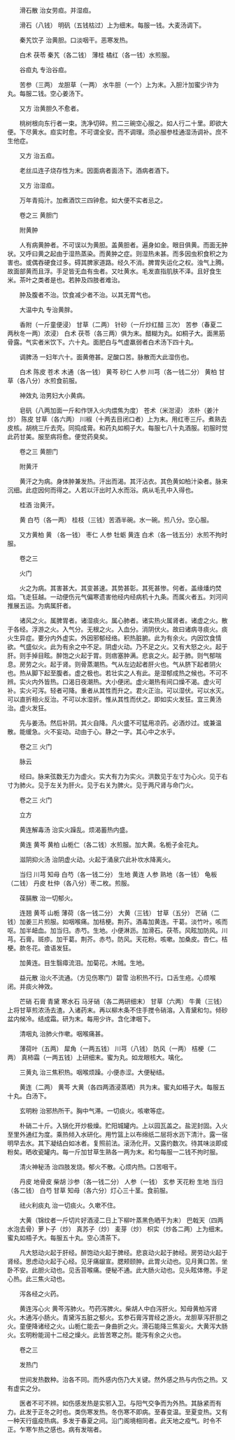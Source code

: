 <!-- { "loadSidebar": true } -->
　　滑石散 治女劳疸。并湿疸。

　　滑石（八钱） 明矾（五钱枯过）上为细末。每服一钱。大麦汤调下。

　　秦艽饮子 治黄胆。口淡咽干。恶寒发热。

　　白术 茯苓 秦艽（各二钱） 薄桂 橘红（各一钱）水煎服。

　　谷疸丸 专治谷疸。

　　苦参（三两） 龙胆草（一两） 水牛胆（一个）上为末。入胆汁加蜜少许为丸。每服二钱。空心姜汤下。

　　又方 治黄胆久不愈者。

　　桃树根向东行者一束。洗净切碎。煎二三碗空心服之。如人行二十里。即欲大便。下尽黄水。疸实时愈。不可谓全安。而不调理。须必服参桂通湿汤调补。庶不生他症。

　　又方 治五疸。

　　老丝瓜连子烧存性为末。因面病者面汤下。酒病者酒下。

　　又方 治湿疸。

　　万年青捣汁。加煮酒饮三四钟愈。如大便不实者忌之。

　　卷之三 黄胆门

　　附黄肿

　　人有病黄肿者。不可误以为黄胆。盖黄胆者。遍身如金。眼目俱黄。而面无肿状。又呼曰黄之起由于湿热蒸染。而黄肿之症。则湿热未甚。而多因虫积食积之为害也。或偶吞硬食过多。碍其脾家道路。经久不消。脾胃失运化之权。浊气上腾。故面部黄而且浮。手足皆无血有虫者。又吐黄水。毛发直指肌肤不泽。且好食生米。茶叶之类者是也。若肿及四肢者难治。

　　肿及腹者不治。饮食减少者不治。以其无胃气也。

　　大温中丸 专治黄胖。

　　香附（一斤童便浸） 甘草（二两） 针砂（一斤炒红醋 三次） 苦参（春夏二两秋冬一两）浓浸） 白术 茯苓（各三两）俱为末。醋糊为丸。如桐子大。面黑筋骨露。气实者米饮下。六十丸。面肥白与气虚羸弱者白术汤下四十丸。

　　调脾汤 一妇年六十。面黄倦甚。足酸口苦。脉散而大此湿伤也。

　　白术 陈皮 苍术 木通（各一钱） 黄芩 砂仁 人参 川芎（各一钱二分） 黄柏 甘草（各八分）水煎食前服。

　　神效丸 治男妇大小黄病。

　　皂矾（八两加面一斤和作饼入火内煨焦为度） 苍术（米泔浸） 浓朴（姜汁炒） 陈皮 甘草（各六两） 川椒（十两去目闭口者）上为末。用红枣三斤。煮熟去皮核。胡桃三斤去壳。同捣成膏。和药丸如桐子大。每服七八十丸酒服。初服时觉此药甘美。服至病将愈。便觉药臭矣。

　　卷之三 黄胆门

　　附黄汗

　　黄汗之为病。身体肿兼发热。汗出而渴。其汗沾衣。其色黄如柏汁染者。脉来沉细。此症因何而得之。人若以汗出时入水而浴。病从毛孔中入得也。

　　桂酒 治黄汗。

　　黄 白芍（各一两） 桂枝（三钱）苦酒半碗。水一碗。煎八分。空心服。

　　又方黄柏 黄 （各一钱） 枣仁 人参 牡蛎 黄连 白术（各一钱五分）水煎不拘时服。

　　卷之三

　　火门

　　火之为病。其害甚大。其变甚速。其势甚彰。其死甚惨。何者。盖缘燔灼焚焰。飞走狂越。一动便伤元气偏寒遗害他经内经病机十九条。而属火者五。刘河间推展五运。为病属肝者。

　　诸风之火。属脾胃者。诸湿痰火。属心肺者。诸实热火属肾者。诸虚之火。散于各经。浮游之火。入气分。无根之火。入血分。消阴伏火。故曰诸病寻痰火。痰火生异症。要分内外虚实。外因邪郁经络。积热脏腑。此为有余火。内因饮食情欲。气盛似火。此为有余之中不足。阴虚火动。乃不足之火。又有大怒之火。起于肝。则手掉目眩。醉饱之火起于胃。则痞塞肿满。悲哀之火。起于肺。则气郁喘息。房劳之火。起于肾。则骨蒸潮热。气从左边起者肝火也。气从脐下起者阴火也。热从脚下起至腹者。虚之极也。若壮实之人有此。是湿郁成热之候也。不可不辨。实火内外皆热。口渴日夜潮热。大小便闭。虚火潮热有间口燥不渴。虚火可补。实火可泻。轻者可降。重者从其性而升之。君火正治。可以湿伏。可以水灭。可以直折相火反治。不可以水湿折。惟从其性而伏之。即如实火发狂。宜三黄汤治。虚火发狂。

　　先与姜汤。然后补阴。其火自降。凡火盛不可猛用凉药。必酒炒过。或兼温散。能缓急。火不妄动。动由于心。静之一字。其心中之水乎。

　　卷之三 火门

　　脉云

　　经曰。脉来弦数无力为虚火。实大有力为实火。洪数见于左寸为心火。见于右寸为肺火。见于左关为肝火。见于右关为脾火。见于两尺肾与命门火。

　　卷之三 火门

　　立方

　　黄连解毒汤 治实火躁乱。烦渴蓄热内盛。

　　黄连 黄芩 黄柏 山栀仁（各二钱）水煎服。加大黄。名栀子金花丸。

　　滋阴抑火汤 治阴虚火动。火起于涌泉穴此补坎水降离火。

　　当归 川芎 知母 白芍（各一钱二分） 生地 黄连 人参 熟地（各一钱） 龟板（二钱） 丹皮 杜仲（各八分）枣二枚。煎服。

　　葆膈散 治一切郁火。

　　连翘 黄芩 山栀 薄荷（各一钱二分） 大黄（三钱） 甘草（五分） 芒硝（二钱）加姜三片煎服。如咽喉痛。加桔梗。荆芥。酒毒加黄连。干葛。淡竹叶。咳而呕。加半衄血。加当归。赤芍。生地。小便淋沥。加滑石。茯苓。风眩加防风。川芎。石膏。斑疹。加干葛。荆芥。赤芍。防风。天花粉。咳嗽。加桑皮。杏仁。桔梗。款冬花。谵语发狂。

　　加黄连。目生翳瘴流泪。加菊花。木贼。生地。

　　益元散 治火不流通。（方见伤寒门）碧雪 治积热不行。口舌生疮。心烦喉闭。并痰火神效。

　　芒硝 石膏 青黛 寒水石 马牙硝（各二两研细末） 甘草（六两） 牛黄（三钱）上将甘草煎浓汤去渣。入诸药末。再以柳木条不住手搅令硝溶。入青黛和匀。倾砂盆内候冷。结成霜。研为末。每用少许。含化津咽下。

　　清咽丸 治肺火作嗽。咽喉痛甚。

　　薄荷叶（五两） 犀角（一两五钱） 川芎（八钱） 防风（一两） 桔梗（二两） 真柿霜（一两五钱）上研细末。蜜为丸。如龙眼核大。噙化。

　　三黄丸 治三焦积热。咽喉烦躁。小便赤涩。大便秘结。

　　黄连（二两） 黄芩 大黄（各四两酒浸蒸晒）共为末。蜜丸如梧子大。每服五十丸。白汤下。

　　玄明粉 治邪热所干。胸中气滞。一切痰火。咳嗽等症。

　　朴硝二十斤。入锅化开炒极燥。贮阳城罐内。上以园瓦盖之。盐泥封固。入火 至里外通红为度。乘热倾入水研化。用竹篮上以布绵纸二层将水沥下清汁。露一宿明早去水。其下凝结白如冰者。复照前法。滚汤化开。又露约数次。待其味淡即成粉矣。晒收瓷罐内。每一斤加甘草生熟各一两为末。和匀每服一二钱不拘时服。

　　清火神秘汤 治四肢发烧。郁火不散。心烦内热。口苦咽干。

　　丹皮 地骨皮 柴胡 沙参（各一钱二分） 人参（一钱） 玄参 天花粉 生地 当归（各二钱） 白芍 甘草 知母（各六分）灯心三十茎。食前服。

　　祛火利痰丸 治一切痰火。久嗽不住。

　　大黄（锦纹者一斤切片好酒浸二日上下柳叶蒸黑色晒干为末） 巴戟天（四两水泡去骨）萝卜子（炒） 真苏子（炒） 麦芽（炒） 枳实（炒各二两）上为细末。蜜丸如梧子大。每服五十丸。空心清茶下。

　　凡大怒动火起于肝经。醉饱动火起于脾经。悲哀动火起于肺经。房劳动火起于肾经。思虑动火起于心经。见牙痛龈宣。腮颊颐肿。此胃火动也。见月黄口苦。坐卧不安。此胆火动也。见舌苔喉痛。便秘不通。此大肠火动也。见头眩体倦。手足心热。此三焦火动也。

　　泻各经之火药。

　　黄连泻心火 黄芩泻肺火。芍药泻脾火。柴胡人中白泻肝火。知母黄柏泻肾火。木通泻小肠火。青黛泻五脏之郁火。玄参石膏泻胃经之游火。龙胆草泻肝胆之火。童便降诸经之火。山栀仁能去一身曲折之火。滑石能降三焦妄火。大黄泻大肠火。玄明粉能润十二经之燥火。此皆苦寒之剂。能泻有余之火也。

　　卷之三

　　发热门

　　世间发热数种。治各不同。而外感内伤乃大关键。然外感之热与内伤之热。又有虚实之分。

　　医者不可不辨。如伤感发热是实邪入卫。与阳气交争而为外热。其脉紧而有力。此发于正冬之时也。类伤寒发热。冬伤寒不即病。至春变温。至夏变热。又有一种天行瘟疫热病。多发于春夏之间。沿门阁境相同者。此天地之疫气。时令不正。乍寒乍热之感也。病有发喘者。

